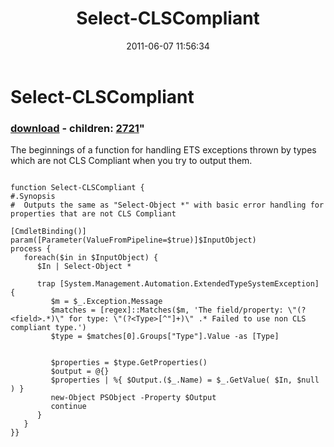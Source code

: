 ﻿---
pid:            2713
parent:         0
children:       2721
poster:         Joel Bennett
title:          Select-CLSCompliant
date:           2011-06-07 11:56:34
format:         posh
---

# Select-CLSCompliant

### [download](2713.ps1) - children: [2721](2721.md)"

The beginnings of a function for handling ETS exceptions thrown by types which are not CLS Compliant when you try to output them.

```posh

function Select-CLSCompliant {
#.Synopsis
#  Outputs the same as "Select-Object *" with basic error handling for properties that are not CLS Compliant

[CmdletBinding()]
param([Parameter(ValueFromPipeline=$true)]$InputObject)
process {
   foreach($in in $InputObject) {
      $In | Select-Object *

      trap [System.Management.Automation.ExtendedTypeSystemException] {
         $m = $_.Exception.Message
         $matches = [regex]::Matches($m, 'The field/property: \"(?<field>.*)\" for type: \"(?<Type>[^"]+)\" .* Failed to use non CLS compliant type.')
         $type = $matches[0].Groups["Type"].Value -as [Type]
         
            
         $properties = $type.GetProperties()
         $output = @{}
         $properties | %{ $Output.($_.Name) = $_.GetValue( $In, $null ) }
         new-Object PSObject -Property $Output
         continue
      }
   }
}}
```
